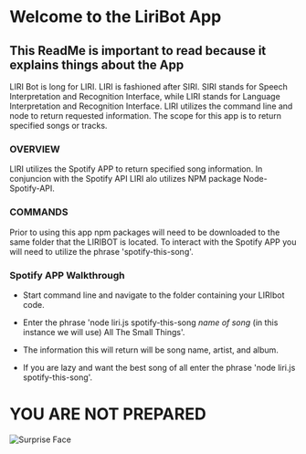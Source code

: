 # Welcome to the LiriBot App #

## This ReadMe is important to read because it explains things about the App ##

LIRI Bot is long for LIRI.  LIRI is fashioned after SIRI.  SIRI stands for Speech Interpretation and Recognition Interface, 
while LIRI stands for Language Interpretation and Recognition Interface.  LIRI utilizes the command line and node to return
requested information.  The scope for this app is to return specified songs or tracks.

### OVERVIEW ###

LIRI utilizes the Spotify APP to return specified song information.  In conjuncion with the Spotify API LIRI alo utilizes NPM package
Node-Spotify-API.

### COMMANDS ###

Prior to using this app npm packages will need to be downloaded to the same folder that the LIRIBOT is located.  To interact with the Spotify APP you will need to utilize the phrase 'spotify-this-song'.

### Spotify APP Walkthrough ###

* Start command line and navigate to the folder containing your LIRIbot code.

* Enter the phrase 'node liri.js spotify-this-song _name of song_ (in this instance we will use) All The Small Things'.

* The information this will return will be song name, artist, and album.

* If you are lazy and want the best song of all enter the phrase 'node liri.js spotify-this-song'.  

# YOU ARE NOT PREPARED #

![Surprise Face](https://media.giphy.com/media/Ry5HyACeR44ZW/giphy.gif)










